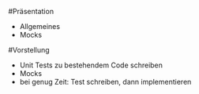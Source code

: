 #Präsentation
* Allgemeines
* Mocks

#Vorstellung
* Unit Tests zu bestehendem Code schreiben
* Mocks
* bei genug Zeit: Test schreiben, dann implementieren
